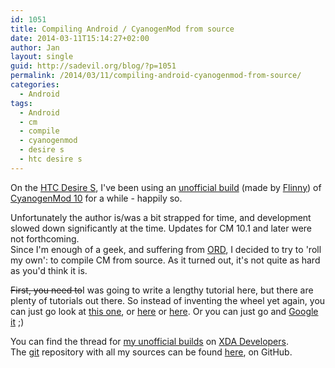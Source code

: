 ```yaml
---
id: 1051
title: Compiling Android / CyanogenMod from source
date: 2014-03-11T15:14:27+02:00
author: Jan
layout: single
guid: http://sadevil.org/blog/?p=1051
permalink: /2014/03/11/compiling-android-cyanogenmod-from-source/
categories:
  - Android
tags:
  - Android
  - cm
  - compile
  - cyanogenmod
  - desire s
  - htc desire s
---
```

On the [HTC Desire S](http://www.gsmarena.com/htc_desire_s-3776.php), I've been using an 
[unofficial build](http://forum.xda-developers.com/showthread.php?t=2031694) 
(made by [Flinny](http://forum.xda-developers.com/member.php?u=4350964)) of 
[CyanogenMod 10](http://cyanogenmod.com/) for a while - happily so.  

Unfortunately the author is/was a bit strapped for time, and development slowed down 
significantly at the time. Updates for CM 10.1 and later were not forthcoming.  
Since I'm enough of a geek, and suffering from [ORD](http://www.xda-developers.com/announcements/do-you-have-obsessive-rom-updating-disorder-ord/),
I decided to try to 'roll my own': to compile CM from source. As it turned out, it's not 
quite as hard as you'd think it is.

~~First, you need to~~I was going to write a lengthy tutorial here, but there are plenty of 
tutorials out there. 
So instead of inventing the wheel yet again, you can just go look at 
[this one](http://forum.xda-developers.com/nexus-4/general/guide-cm11-how-to-build-cyanogenmod-11-t2515305), or 
[here](http://wiki.cyanogenmod.org/w/Development) or 
[here](http://www.usoftphone.com/t115104.html). 
Or you can just go and [Google it](http://lmgtfy.com/?q=building+cm+from+source) ;)

You can find the thread for [my unofficial builds](http://forum.xda-developers.com/showthread.php?t=2467013) on [XDA Developers](http://www.xda-developers.com/).  
The [git](https://en.wikipedia.org/wiki/Git_%28software%29) repository with all my sources can be found [here](http://github.com/jdeluyck/), on GitHub.